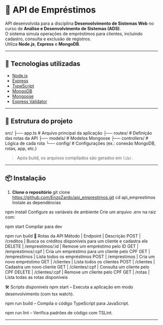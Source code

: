 # 📌 API de Empréstimos

API desenvolvida para a disciplina **Desenvolvimento de Sistemas Web** no curso de **Análise e Desenvolvimento de Sistemas (ADS)**.  
O sistema simula operações de empréstimos para clientes, incluindo cadastro, consulta e exclusão de registros.  
Utiliza **Node.js**, **Express** e **MongoDB**.

---

## 🚀 Tecnologias utilizadas

- [Node.js](https://nodejs.org/)
- [Express](https://expressjs.com/)
- [TypeScript](https://www.typescriptlang.org/)
- [MongoDB](https://www.mongodb.com/)
- [Mongoose](https://mongoosejs.com/)
- [Express Validator](https://express-validator.github.io/docs/)

---

## 📂 Estrutura do projeto

src/
├── app.ts # Arquivo principal da aplicação
├── routes/ # Definição das rotas da API
├── models/ # Modelos Mongoose
├── controllers/ # Lógica de cada rota
└── config/ # Configurações (ex.: conexão MongoDB, rotas, app, etc.)

> Após build, os arquivos compilados são gerados em `lib/`.

---

## 📦 Instalação

1. **Clone o repositório**
   git clone https://github.com/EnzoZardo/api_emprestimos.git
   cd api_emprestimos
Instale as dependências


npm install
Configure as variáveis de ambiente
Crie um arquivo .env na raiz com:

npm start
Compilar para dev

npm run build
🔌 Rotas da API
Método	| Endpoint |	Descrição
POST	| /creditos	| Busca os créditos disponíveis para um cliente e cadastra ele
DELETE	| /emprestimos/:id	| Remove um empréstimo pelo ID
GET |	/emprestimos/:cpf	| Cria um empréstimo para um cliente pelo CPF
GET |	/emprestimos	| Lista todos os empréstimos
POST |	/emprestimos	| Cria um novo empréstimo
GET |	/clientes	| Lista todos os clientes
POST |	/clientes	| Cadastra um novo cliente
GET |	/clientes/:cpf	| Consulta um cliente pelo CPF
DELETE |	/clientes/:cpf |	Remove um cliente pelo CPF
GET |	/rotas |	Lista todas as rotas disponíveis

🛠 Scripts disponíveis
npm start – Executa a aplicação em modo desenvolvimento (com tsx watch).

npm run build – Compila o código TypeScript para JavaScript.

npm run lint – Verifica padrões de código com TSLint.

---
